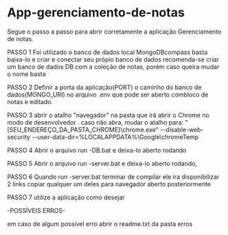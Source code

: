 # App-gerenciamento-de-notas

Segue o passo a passo para abrir corretamente a aplicação Gerenciamento de notas.

PASSO 1
Foi utilizado o banco de dados local MongoDBcompass basta baixa-lo e criar e conectar seu própio banco de dados
recomenda-se criar um banco de dados DB com a coleção de notas, porém caso queira mudar o nome basta 

PASSO 2
Definir a porta da aplicação(PORT) o caminho do banco de dados(MONGO_URI) no arquivo .env que pode ser aberto combloco de notas e editado.

PASSO 3
abrir o atalho "navegador" na pasta que irá abrir o Chrome no modo de desenvolvedor .
caso não abra, mudar o atalho para:
"[SEU_ENDEREÇO_DA_PASTA_CHROME]\chrome.exe" --disable-web-security --user-data-dir=%LOCALAPPDATA%\Google\chromeTemp

PASSO 4
Abrir o arquivo run -DB.bat e deixa-lo aberto rodando

PASSO 5
Abrir o arquivo run -server.bat e deixa-lo aberto rodando, 

PASSO 6
Quando run -server.bat terminar de compilar ele ira disponibilizar 2 links 
copiar qualquer um deles para navegador aberto posteriormente

PASSO 7
utilize a aplicação como desejar


-POSSÍVEIS ERROS-

em caso de algum possível erro abrir o readme.txt da pasta erros
